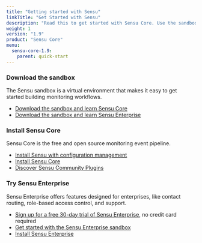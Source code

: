 ```yaml
---
title: "Getting started with Sensu"
linkTitle: "Get Started with Sensu"
description: "Read this to get started with Sensu Core. Use the sandbox, read about installation, and try Sensu Enterprise features with a free trial."
weight: 1
version: "1.9"
product: "Sensu Core"
menu:
  sensu-core-1.9:
    parent: quick-start
---
```


### Download the sandbox

The Sensu sandbox is a virtual environment that makes it easy to get started building monitoring workflows.

- [Download the sandbox and learn Sensu Core][1]
- [Download the sandbox and learn Sensu Enterprise][2]

### Install Sensu Core

Sensu Core is the free and open source monitoring event pipeline.

- [Install Sensu with configuration management][3]
- [Install Sensu Core][4]
- [Discover Sensu Community Plugins][5]

### Try Sensu Enterprise

Sensu Enterprise offers features designed for enterprises, like contact routing, role-based access control, and support.

- [Sign up for a free 30-day trial of Sensu Enterprise,][6] no credit card required
- [Get started with the Sensu Enterprise sandbox][2]
- [Install Sensu Enterprise][7]

[1]: https://github.com/sensu/sandbox/tree/master/sensu/core
[2]: https://github.com/sensu/sandbox/tree/master/sensu/enterprise
[3]: ../../installation/configuration-management
[4]: ../../installation/overview
[5]: https://github.com/sensu-plugins
[6]: https://account.sensu.io/users/sign_up?plan=platinum
[7]: /sensu-enterprise/latest/installation/overview
